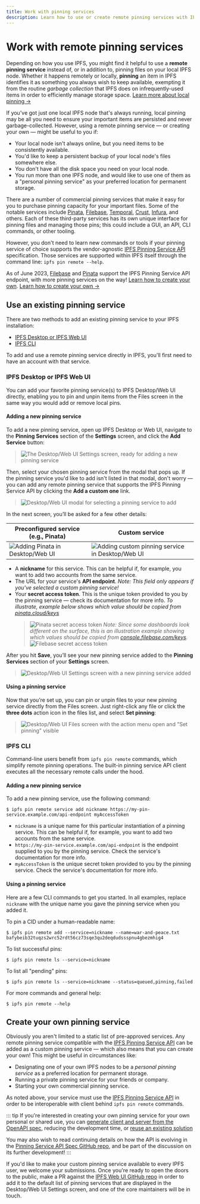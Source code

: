 ```yaml
---
title: Work with pinning services
description: Learn how to use or create remote pinning services with IPFS, the InterPlanetary File System.
---
```



# Work with remote pinning services

Depending on how you use IPFS, you might find it helpful to use a **remote pinning service** instead of, or in addition to, pinning files on your local IPFS node. Whether it happens remotely or locally, **pinning** an item in IPFS identifies it as something you always wish to keep available, exempting it from the routine _garbage collection_ that IPFS does on infrequently-used items in order to efficiently manage storage space. [Learn more about local pinning →](pin-files.md)

If you've got just one local IPFS node that's always running, local pinning may be all you need to ensure your important items are persisted and never garbage-collected. However, using a remote pinning service — or creating your own — might be useful to you if:

- Your local node isn't always online, but you need items to be consistently available.
- You'd like to keep a persistent backup of your local node's files somewhere else.
- You don't have all the disk space you need on your local node.
- You run more than one IPFS node, and would like to use one of them as a "personal pinning service" as your preferred location for permanent storage.

There are a number of commercial pinning services that make it easy for you to purchase pinning capacity for your important files. Some of the notable services include [Pinata](https://pinata.cloud/), [Filebase](https://filebase.com/), [Temporal](https://temporal.cloud/), [Crust](https://crust.network/), [Infura](https://infura.io/), and others. Each of these third-party services has its own unique interface for pinning files and managing those pins; this could include a GUI, an API, CLI commands, or other tooling.

However, you don't need to learn new commands or tools if your pinning service of choice supports the vendor-agnostic [IPFS Pinning Service API](https://ipfs.github.io/pinning-services-api-spec/) specification. Those services are supported within IPFS itself through the command line: `ipfs pin remote --help`.

As of June 2023, [Filebase](https://filebase.com) and [Pinata](https://pinata.cloud/) support the IPFS Pinning Service API endpoint, with more pinning services on the way! [Learn how to create your own](#create-your-own-pinning-service).
[Learn how to create your own →](#create-your-own-pinning-service)

## Use an existing pinning service

There are two methods to add an existing pinning service to your IPFS installation:

- [IPFS Desktop or IPFS Web UI](#ipfs-desktop-or-ipfs-web-ui)
- [IPFS CLI](#ipfs-cli)

To add and use a remote pinning service directly in IPFS, you'll first need to have an account with that service.

### IPFS Desktop or IPFS Web UI

You can add your favorite pinning service(s) to IPFS Desktop/Web UI directly, enabling you to pin and unpin items from the Files screen in the same way you would add or remove local pins.

#### Adding a new pinning service

To add a new pinning service, open up IPFS Desktop or Web UI, navigate to the **Pinning Services** section of the **Settings** screen, and click the **Add Service** button:

> ![The Desktop/Web UI Settings screen, ready for adding a new pinning service](./images/work-with-pinning-services/add-service.jpg)

Then, select your chosen pinning service from the modal that pops up. If the pinning service you'd like to add isn't listed in that modal, don't worry — you can add any remote pinning service that supports the IPFS Pinning Service API by clicking the **Add a custom one** link.

> ![Desktop/Web UI modal for selecting a pinning service to add](./images/work-with-pinning-services/add-service-picker.jpg)

In the next screen, you’ll be asked for a few other details:

| Preconfigured service (e.g., Pinata)                                                    | Custom service                                                                                                 |
| ----                                                                                           | ----                                                                                                           |
| ![Adding Pinata in Desktop/Web UI](./images/work-with-pinning-services/add-service-pinata.jpg) | ![Adding custom pinning service in Desktop/Web UI](./images/work-with-pinning-services/add-service-custom.jpg) |

- A **nickname** for this service. This can be helpful if, for example, you want to add two accounts from the same service.
- The URL for your service's **API endpoint**.
  _Note: This field only appears if you've selected a custom pinning service!_
- Your **secret access token**. This is the unique token provided to you by the pinning service — check its documentation for more info.
  _To illustrate, example below shows which value should be copied from [pinata.cloud/keys](https://pinata.cloud/keys)_
  > ![Pinata secret access token](./images/work-with-pinning-services/add-service-pinata-token.jpg)
    _Note: Since some dashboards look different on the surface, this is an illustration example showing which values should be copied from 
   [console.filebase.com/keys](https://console.filebase.com/keys)._
    > ![Filebase secret access token](./images/work-with-pinning-services/add-service-filebase-token.png)

After you hit **Save**, you’ll see your new pinning service added to the **Pinning Services** section of your **Settings** screen.

> ![Desktop/Web UI Settings screen with a new pinning service added](./images/work-with-pinning-services/added-service.jpg)

#### Using a pinning service

Now that you’re set up, you can pin or unpin files to your new pinning service directly from the Files screen. Just right-click any file or click the **three dots** action icon in the files list, and select **Set pinning**:

> ![Desktop/Web UI Files screen with the action menu open and "Set pinning" visible](./images/work-with-pinning-services/set-pinning.jpg)

### IPFS CLI

Command-line users benefit from `ipfs pin remote` commands, which simplify remote pinning operations. The built-in pinning service API client executes all the necessary remote calls under the hood.

#### Adding a new pinning service

To add a new pinning service, use the following command:

```shell
$ ipfs pin remote service add nickname https://my-pin-service.example.com/api-endpoint myAccessToken
```

- `nickname` is a unique name for this particular instantiation of a pinning service. This can be helpful if, for example, you want to add two accounts from the same service.
- `https://my-pin-service.example.com/api-endpoint` is the endpoint supplied to you by the pinning service. Check the service's documentation for more info.
- `myAccessToken` is the unique secret token provided to you by the pinning service. Check the service's documentation for more info.

#### Using a pinning service

Here are a few CLI commands to get you started. In all examples, replace `nickname` with the unique name you gave the pinning service when you added it.

To pin a CID under a human-readable name:

```shell
$ ipfs pin remote add --service=nickname --name=war-and-peace.txt bafybeib32tuqzs2wrc52rdt56cz73sqe3qu2deqdudssspnu4gbezmhig4
```

To list successful pins:

```shell
$ ipfs pin remote ls --service=nickname
```

To list all "pending" pins:

```shell
$ ipfs pin remote ls --service=nickname --status=queued,pinning,failed
```

For more commands and general help:

```shell
$ ipfs pin remote --help
```

## Create your own pinning service

Obviously you aren't limited to a static list of pre-approved services. Any remote pinning service compatible with the [IPFS Pinning Service API](https://ipfs.github.io/pinning-services-api-spec) can be added as a custom pinning service — which also means that you can create your own! This might be useful in circumstances like:

- Designating one of your own IPFS nodes to be a _personal pinning service_ as a preferred location for permanent storage.
- Running a private pinning service for your friends or company.
- Starting your own commercial pinning service.

As noted above, your service must use the [IPFS Pinning Service API](https://ipfs.github.io/pinning-services-api-spec) in order to be interoperable with client behind `ipfs pin remote` commands.


::: tip
If you're interested in creating your own pinning service for your own personal or shared use, you can [generate client and server from the OpenAPI spec](https://github.com/ipfs/pinning-services-api-spec#code-generation), reducing the development time, or [reuse an existing solution](https://github.com/ipfs/pinning-services-api-spec#adoption)

You may also wish to read continuing details on how the API is evolving in the [Pinning Service API Spec GitHub repo](https://github.com/ipfs/pinning-services-api-spec), and be part of the discussion on its further development!
:::

If you'd like to make your custom pinning service available to every IPFS user, we welcome your submissions. Once you're ready to open the doors to the public, make a PR against the [IPFS Web UI GitHub repo](https://github.com/ipfs-shipyard/ipfs-webui) in order to add it to the default list of pinning services that are displayed in the Desktop/Web UI Settings screen, and one of the core maintainers will be in touch.

